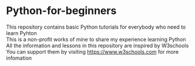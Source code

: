 # Python-for-beginners
This repository contains basic Python tutorials for everybody who need to learn Pyhton<br>
This is a non-profit works of mine to share my experience learning Python<br>
All the information and lessons in this repository are inspired by W3schools<br>
You can support them by visiting https://www.w3schools.com for more infomation

